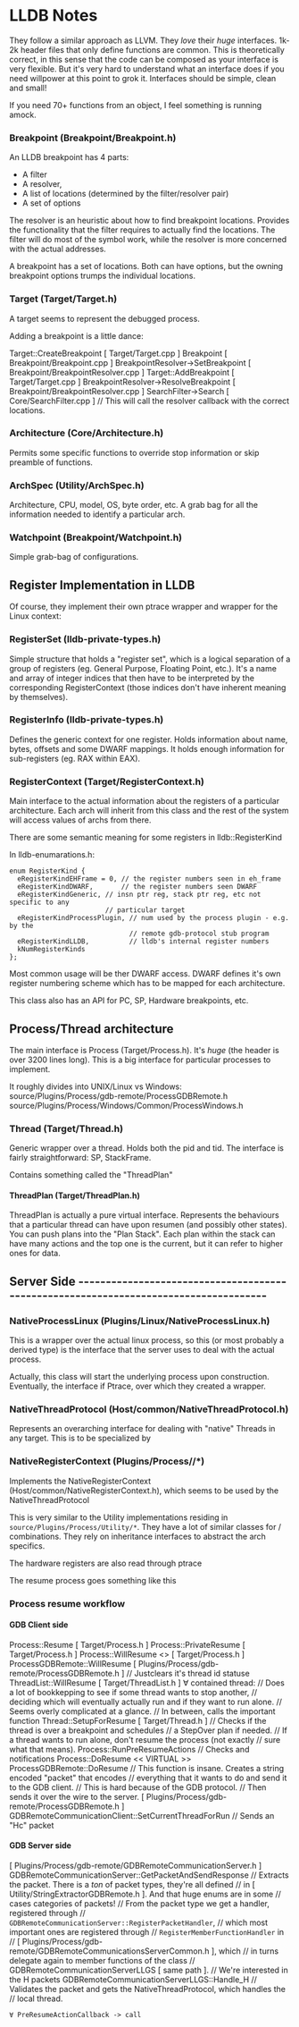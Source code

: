 # LLDB Notes

They follow a similar approach as LLVM. They *love* their *huge* interfaces.
1k-2k header files that only define functions are common. This is theoretically
correct, in this sense that the code can be composed as your interface is very
flexible. But it's very hard to understand what an interface does if you need
willpower at this point to grok it. Interfaces should be simple, clean and small!

If you need 70+ functions from an object, I feel something is running amock.

### Breakpoint (Breakpoint/Breakpoint.h)

An LLDB breakpoint has 4 parts:
- A filter
- A resolver,
- A list of locations (determined by the filter/resolver pair)
- A set of options

The resolver is an heuristic about how to find breakpoint locations.
Provides the functionality that the filter requires to actually find
the locations. The filter will do most of the symbol work, while the
resolver is more concerned with the actual addresses.

A breakpoint has a set of locations. Both can have options, but the owning
breakpoint options trumps the individual locations.

### Target (Target/Target.h)

A target seems to represent the debugged process.

Adding a breakpoint is a little dance:

Target::CreateBreakpoint                      [ Target/Target.cpp ]
  Breakpoint <ctor>                           [ Breakpoint/Breakpoint.cpp ]
  BreakpointResolver->SetBreakpoint           [ Breakpoint/BreakpointResolver.cpp ]
  Target::AddBreakpoint                       [ Target/Target.cpp ]
    BreakpointResolver->ResolveBreakpoint     [ Breakpoint/BreakpointResolver.cpp ]
      SearchFilter->Search                    [ Core/SearchFilter.cpp ]
        // This will call the resolver callback with the correct locations.

### Architecture (Core/Architecture.h)

Permits some specific functions to override stop information or skip preamble
of functions.

### ArchSpec (Utility/ArchSpec.h)

Architecture, CPU, model, OS, byte order, etc.
A grab bag for all the information needed to identify a particular arch.

### Watchpoint (Breakpoint/Watchpoint.h)

Simple grab-bag of configurations.

## Register Implementation in LLDB

Of course, they implement their own ptrace wrapper and wrapper for the Linux
context:

### RegisterSet (lldb-private-types.h)

Simple structure that holds a "register set", which is a logical separation of a
group of registers (eg. General Purpose, Floating Point, etc.).
It's a name and array of integer indices that then have to be interpreted by the
corresponding RegisterContext (those indices don't have inherent meaning by
themselves).

### RegisterInfo (lldb-private-types.h)

Defines the generic context for one register. Holds information about name, bytes,
offsets and some DWARF mappings. It holds enough information for sub-registers
(eg. RAX within EAX).

### RegisterContext (Target/RegisterContext.h)

Main interface to the actual information about the registers of a particular
architecture. Each arch will inherit from this class and the rest of the system will
access values of archs from there.

There are some semantic meaning for some registers in lldb::RegisterKind

In lldb-enumarations.h:
```
enum RegisterKind {
  eRegisterKindEHFrame = 0, // the register numbers seen in eh_frame
  eRegisterKindDWARF,       // the register numbers seen DWARF
  eRegisterKindGeneric, // insn ptr reg, stack ptr reg, etc not specific to any
                        // particular target
  eRegisterKindProcessPlugin, // num used by the process plugin - e.g. by the
                              // remote gdb-protocol stub program
  eRegisterKindLLDB,          // lldb's internal register numbers
  kNumRegisterKinds
};
```

Most common usage will be ther DWARF access. DWARF defines it's own register
numbering scheme which has to be mapped for each architecture.

This class also has an API for PC, SP, Hardware breakpoints, etc.

## Process/Thread architecture

The main interface is Process (Target/Process.h). It's *huge* (the header is over
3200 lines long). This is a big interface for particular processes to implement.

It roughly divides into UNIX/Linux vs Windows:
source/Plugins/Process/gdb-remote/ProcessGDBRemote.h
source/Plugins/Process/Windows/Common/ProcessWindows.h

### Thread (Target/Thread.h)

Generic wrapper over a thread. Holds both the pid and tid.
The interface is fairly straightforward: SP, StackFrame.

Contains something called the "ThreadPlan"

#### ThreadPlan (Target/ThreadPlan.h)

ThreadPlan is actually a pure virtual interface.
Represents the behaviours that a particular thread can have upon resumen (and
possibly other states).
You can push plans into the "Plan Stack". Each plan within the stack
can have many actions and the top one is the current, but it can refer
to higher ones for data.
####

## Server Side -------------------------------------------------------------------------------------

### NativeProcessLinux (Plugins/Linux/NativeProcessLinux.h)

This is a wrapper over the actual linux process, so this (or most probably a
derived type) is the interface that the server uses to deal with the actual
process.

Actually, this class will start the underlying process upon construction.
Eventually, the interface if Ptrace, over which they created a wrapper.

### NativeThreadProtocol (Host/common/NativeThreadProtocol.h)

Represents an overarching interface for dealing with "native" Threads in any target.
This is to be specialized by



### NativeRegisterContext (Plugins/Process/<OS>/*)

Implements the NativeRegisterContext (Host/common/NativeRegisterContext.h),
which seems to be used by the NativeThreadProtocol

This is very similar to the Utility implementations residing in
`source/Plugins/Process/Utility/*`.
They have a lot of similar classes for <OS>/<ARCH> combinations.
They rely on inheritance interfaces to abstract the arch specifics.

The hardware registers are also read through ptrace



The resume process goes something like this

### Process resume workflow

#### GDB Client side

Process::Resume                                 [ Target/Process.h ]
  Process::PrivateResume                        [ Target/Process.h ]
    Process::WillResume <<VIRTUAL>>             [ Target/Process.h ]
      ProcessGDBRemote::WillResume              [ Plugins/Process/gdb-remote/ProcessGDBRemote.h ]
        // Justclears it's thread id statuse
      ThreadList::WillResume                      [ Target/ThreadList.h ]
        ∀ contained thread:
        // Does a lot of bookkepping to see if some thread wants to stop another,
        // deciding which will eventually actually run and if they want to run alone.
        // Seems overly complicated at a glance.
        // In between, calls the important function
        Thread::SetupForResume                    [ Target/Thread.h ]
          // Checks if the thread is over a breakpoint and schedules
          // a StepOver plan if needed.
      // If a thread wants to run alone, don't resume the process (not exactly
      // sure what that means).
      Process::RunPreResumeActions
        // Checks and notifications
      Process::DoResume << VIRTUAL >>
        ProcessGDBRemote::DoResume
          // This function is insane. Creates a string encoded "packet" that encodes
          // everything that it wants to do and send it to the GDB client.
          // This is hard because of the GDB protocol.
          // Then sends it over the wire to the server.
          [ Plugins/Process/gdb-remote/ProcessGDBRemote.h ]
          GDBRemoteCommunicationClient::SetCurrentThreadForRun
            // Sends an "Hc" packet

#### GDB Server side

[ Plugins/Process/gdb-remote/GDBRemoteCommunicationServer.h ]
GDBRemoteCommunicationServer::GetPacketAndSendResponse
  // Extracts the packet. There is a *ton* of packet types, they're all defined
  // in [ Utility/StringExtractorGDBRemote.h ]. And that huge enums are in some
  // cases categories of packets!
  // From the packet type we get a handler, registered through
  // `GDBRemoteCommunicationServer::RegisterPacketHandler`,
  // which most important ones are registered through
  // `RegisterMemberFunctionHandler` in
  // [ Plugins/Process/gdb-remote/GDBRemoteCommunicationsServerCommon.h ], which
  // in turns delegate again to member functions of the class
  // GDBRemoteCommunicationServerLLGS [ same path ].
  // We're interested in the H packets
  GDBRemoteCommunicationServerLLGS::Handle_H
    // Validates the packet and gets the NativeThreadProtocol, which handles the
    // local thread.

    ∀ PreResumeActionCallback -> call
